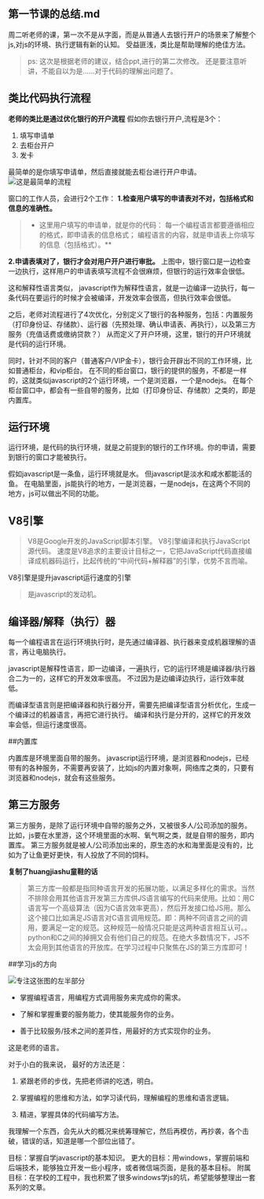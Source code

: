 ﻿第一节课的总结.md
---

周二听老师的课，第一次不是从字面，而是从普通人去银行开户的场景来了解整个js,对js的环境、执行逻辑有新的认知。
受益匪浅，类比是帮助理解的绝佳方法。

> ps: 这次是根据老师的建议，结合ppt,进行的第二次修改。
> 还是要注意听讲，不能自以为是……对于代码的理解出问题了。


## 类比代码执行流程

**老师的类比是通过优化银行的开户流程**
假如你去银行开户,流程是3个：
1. 填写申请单
2. 去柜台开户
3. 发卡

最简单的是你填写申请单，然后直接就能去柜台进行开户申请。
![这是最简单的流程](http://othyo5zr8.bkt.clouddn.com/17-8-12/43555693.jpg)

窗口的工作人员，会进行2个工作：
**1.检查用户填写的申请表对不对，包括格式和信息的准确性。**
>* 这里用户填写的申请单，就是你的代码：
每一个编程语言都要遵循相应的格式，即申请表的信息格式；
编程语言的内容，就是申请表上你填写的信息（包括格式）。**

**2.申请表填对了，银行才会对用户开户进行审批。**
上图中，银行窗口是一边检查一边执行，这样用户的申请表填写流程不会很麻烦，但银行的运行效率会很低。

这和解释性语言类似，
javascript作为解释性语言，就是一边编译一边执行，每一条代码在要运行的时候才会被编译，开发效率会很高，但执行效率会很低。

之后，老师对流程进行了4次优化，分别定义了银行的各种服务，包括：内置服务（打印身份证、存储款）、运行器（先预处理、确认申请表、再执行），以及第三方服务（充值话费或缴纳贷款？）
从而定义了开户环境，这里，银行的开户环境就是代码的运行环境。

同时，针对不同的客户（普通客户/VIP金卡），银行会开辟出不同的工作环境，比如普通柜台，和vip柜台。
在不同的柜台窗口，银行的提供的服务，不都是一样的，这就类似javascript的2个运行环境，一个是浏览器，一个是nodejs。
在每个柜台窗口中，都会有一些自带的服务，比如（打印身份证、存储款）之类的，即是内置库。


## 运行环境
运行环境，是代码的执行环境，就是之前提到的银行的工作环境。你的申请，需要到银行的窗口才能被执行。

假如javascript是一条鱼，运行环境就是水。
但javascript是淡水和咸水都能活的鱼。
在电脑里面，js能执行的地方，一是浏览器，一是nodejs，在这两个不同的地方，js可以做出不同的功能。

## V8引擎

> V8是Google开发的JavaScript脚本引擎。
V8引擎编译和执行JavaScript源代码。
速度是V8追求的主要设计目标之一，它把JavaScript代码直接编译成机器码运行，比起传统的“中间代码+解释器”的引擎，优势不言而喻。

V8引擎是提升javascript运行速度的引擎
> 是javascript的发动机。


## 编译器/解释（执行）器
每一个编程语言在运行环境执行时，是先通过编译器、执行器来变成机器理解的语言，再让电脑执行。

javascript是解释性语言，即一边编译，一遍执行，它的运行环境是编译器/执行器合二为一的，这样它的开发效率很高。
不过因为是边编译边执行，运行效率就低。 

而编译型语言则是把编译器和执行器分开，需要先把编译型语言分析优化，生成一个编译过的机器语言，再把它进行执行。
编译和执行是分开的，这样它的开发效率会低，但运行速度很高。

##内置库

内置库是环境里面自带的服务。
javascript运行环境，是浏览器和nodejs，已经带有的各种服务，不需要再安装了，比如js的内置对象啊，网络库之类的，只要有浏览器和nodejs，就会有这些服务。

## 第三方服务
第三方服务，是除了运行环境中自带的服务之外，又被很多人/公司添加的服务。
比如，js要在水里游，这个环境里面的水啊、氧气啊之类，就是自带的服务，即内置库。
第三方服务就是被人/公司添加出来的，原生态的水和海里面是没有的，比如为了让鱼更好更快，有人投放了不同的饲料。

**复制了huangjiashu童鞋的话**
>第三方库一般都是指同种语言开发的拓展功能，以满足多样化的需求。当然不排除会用其他语言开发第三方库供JS语言编写的代码来使用。比如：用C语言写一个高级算法（因为C语言效率更高），然后开发接口给JS用。那么这个接口比如满足JS语言对C语言调用规范。即：两种不同语言之间的调用，要满足一定的规范。这种规范一般情况只能是这两种语言相互认可。。python和C之间的掉拥又会有他们自己的规范。在绝大多数情况下，JS不太会用到其他语言的开放库。在学习过程中只聚焦在JS的第三方库即可！

##学习js的方向

![专注这张图的左半部分](http://othyo5zr8.bkt.clouddn.com/17-8-11/54878990.jpg)

* 掌握编程语言，用编程方式调用服务来完成你的需求。

* 了解和掌握重要的服务能力，使其能服务你的业务。

* 善于比较服务/技术之间的差异性，用最好的方式实现你的业务。

这是老师的语言。

对于小白的我来说，
最好的方法还是：
1. 紧跟老师的步伐，先把老师讲的吃透，明白。

2. 掌握编程的思维和方法，如学习读代码，理解编程的思维和语言逻辑。

3. 精进，掌握具体的代码编写方法。

我理解一个东西，会先从大的概况来统筹理解它，然后再模仿，再抄袭，各个击破，错误的话，知道是哪一个部位出错了。

目标：掌握自学javascript的基本知识。
更大的目标：用windows，掌握前端和后端技术，能够独立开发一些小程序，或者微信端页面，是我的基本目标。
附属目标：在学校的工程中，我也积累了很多windows学js的坑，希望能够整理出一套系列的文章。